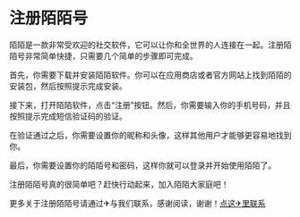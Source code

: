 # 注册陌陌号

陌陌是一款非常受欢迎的社交软件，它可以让你和全世界的人连接在一起。注册陌陌号非常简单快捷，只需要几个简单的步骤即可完成。

首先，你需要下载并安装陌陌软件。你可以在应用商店或者官方网站上找到陌陌的安装包，然后按照提示完成安装。

接下来，打开陌陌软件，点击“注册”按钮。然后，你需要输入你的手机号码，并且按照提示完成短信验证码的验证。

在验证通过之后，你需要设置你的昵称和头像，这样其他用户才能够更容易地找到你。

最后，你需要设置你的陌陌号和密码，这样你就可以登录并开始使用陌陌了。

注册陌陌号真的很简单吧？赶快行动起来，加入陌陌大家庭吧！

更多关于注册陌陌号请通过✈与我们联系，感谢阅读，谢谢！[点这✈里联系](https://c.k02.cc)